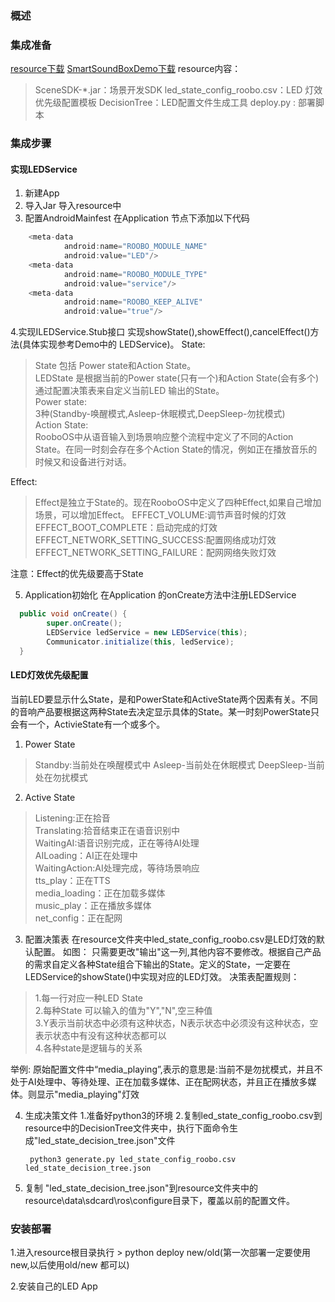 ### 概述

### 集成准备
  [resource下载](https://pan.baidu.com/s/1eSCMlzG)
  [SmartSoundBoxDemo下载](https://pan.baidu.com/s/1eSCMlzG)
  resource内容：
  > SceneSDK-*.jar：场景开发SDK 
  > led_state_config_roobo.csv：LED 灯效优先级配置模板 
 > DecisionTree：LED配置文件生成工具
> deploy.py : 部署脚本

### 集成步骤
#### 实现LEDService
 1. 新建App
 2. 导入Jar
  导入resource中
 3. 配置AndroidMainfest
 在Application 节点下添加以下代码
``` java
    <meta-data
            android:name="ROOBO_MODULE_NAME"
            android:value="LED"/>
    <meta-data
            android:name="ROOBO_MODULE_TYPE"
            android:value="service"/>
    <meta-data
            android:name="ROOBO_KEEP_ALIVE"
            android:value="true"/>
```

4.实现ILEDService.Stub接口
实现showState(),showEffect(),cancelEffect()方法(具体实现参考Demo中的 LEDService)。
State:
> State 包括 Power state和Action State。  
> LEDState 是根据当前的Power state(只有一个)和Action State(会有多个)通过配置决策表来自定义当前LED 输出的State。  
> Power state:   
> 3种(Standby-唤醒模式,Asleep-休眠模式,DeepSleep-勿扰模式)  
> Action State:    
 RooboOS中从语音输入到场景响应整个流程中定义了不同的Action State。在同一时刻会存在多个Action State的情况，例如正在播放音乐的时候又和设备进行对话。

Effect:  
>Effect是独立于State的。现在RooboOS中定义了四种Effect,如果自己增加场景，可以增加Effect。 
 EFFECT_VOLUME:调节声音时候的灯效  
 EFFECT_BOOT_COMPLETE：启动完成的灯效  
 EFFECT_NETWORK_SETTING_SUCCESS:配置网络成功灯效   
EFFECT_NETWORK_SETTING_FAILURE：配网网络失败灯效  

注意：Effect的优先级要高于State

5. Application初始化
在Application 的onCreate方法中注册LEDService
```java
  public void onCreate() {
        super.onCreate();
        LEDService ledService = new LEDService(this);
        Communicator.initialize(this, ledService);
  }
```

#### LED灯效优先级配置
当前LED要显示什么State，是和PowerState和ActiveState两个因素有关。不同的音响产品要根据这两种State去决定显示具体的State。某一时刻PowerState只会有一个，ActivieState有一个或多个。

 1. Power State
 >Standby:当前处在唤醒模式中
 >Asleep-当前处在休眠模式
 >DeepSleep-当前处在勿扰模式
 
 2. Active State  
 > Listening:正在拾音  
 > Translating:拾音结束正在语音识别中  
 > WaitingAI:语音识别完成，正在等待AI处理  
 > AILoading：AI正在处理中  
 > WaitingAction:AI处理完成，等待场景响应  
 > tts_play：正在TTS  
 > media_loading：正在加载多媒体  
 > music_play：正在播放多媒体  
 > net_config：正在配网  
 
 3. 配置决策表
 在resource文件夹中led_state_config_roobo.csv是LED灯效的默认配置。
 如图：
只需要更改"输出"这一列,其他内容不要修改。根据自己产品的需求自定义各种State组合下输出的State。定义的State，一定要在LEDService的showState()中实现对应的LED灯效。
 决策表配置规则：
 > 1.每一行对应一种LED State  
 > 2.每种State 可以输入的值为"Y","N",空三种值  
 > 3.Y表示当前状态中必须有这种状态，N表示状态中必须没有这种状态，空表示状态中有没有这种状态都可以  
 > 4.各种state是逻辑与的关系  
 
 举例:
 原始配置文件中“media_playing”,表示的意思是:当前不是勿扰模式，并且不处于AI处理中、等待处理、正在加载多媒体、正在配网状态，并且正在播放多媒体。则显示"media_playing"灯效
 
 4. 生成决策文件
	 1.准备好python3的环境
	 2.复制led_state_config_roobo.csv到resource中的DecisionTree文件夹中，执行下面命令生成"led_state_decision_tree.json"文件
	 
	```
	 python3 generate.py led_state_config_roobo.csv  led_state_decision_tree.json
	```
 
 5. 复制 "led_state_decision_tree.json"到resource文件夹中的resource\data\sdcard\ros\configure目录下，覆盖以前的配置文件。

### 安装部署

1.进入resource根目录执行
	  > python deploy new/old(第一次部署一定要使用new,以后使用old/new 都可以)
	  
2.安装自己的LED App